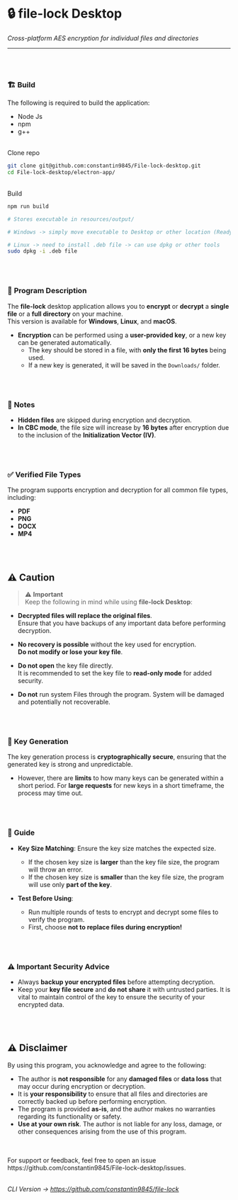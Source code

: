 # :lock: **file-lock Desktop**  
*Cross-platform AES encryption for individual files and directories*  

---

<br>
<br>



### 🏗️ **Build**
The following is required to build the application:
- Node Js
- npm
- g++
  
<br>
Clone repo

```bash
git clone git@github.com:constantin9845/File-lock-desktop.git
cd File-lock-desktop/electron-app/
```

<br>
Build

```bash
npm run build 

# Stores executable in resources/output/

# Windows -> simply move executable to Desktop or other location (Ready to use)

# Linux -> need to install .deb file -> can use dpkg or other tools
sudo dpkg -i .deb file
```


<br>
<br>

### :page_with_curl: **Program Description**

The **file-lock** desktop application allows you to **encrypt** or **decrypt** a **single file** or a **full directory** on your machine.  
This version is available for **Windows**, **Linux**, and **macOS**.

- **Encryption** can be performed using a **user-provided key**, or a new key can be generated automatically.
  - The key should be stored in a file, with **only the first 16 bytes** being used.
  - If a new key is generated, it will be saved in the `Downloads/` folder.


<br>
<br>



### :memo: **Notes**

- **Hidden files** are skipped during encryption and decryption.
- **In CBC mode**, the file size will increase by **16 bytes** after encryption due to the inclusion of the **Initialization Vector (IV)**.


<br>
<br>

### :white_check_mark: **Verified File Types**

The program supports encryption and decryption for all common file types, including:

- **PDF**
- **PNG**
- **DOCX**
- **MP4**


<br>
<br>

## :warning: **Caution**

> ⚠️ **Important**  
> Keep the following in mind while using **file-lock Desktop**:

- **Decrypted files will replace the original files**.  
  Ensure that you have backups of any important data before performing decryption.
  
- **No recovery is possible** without the key used for encryption.  
  **Do not modify or lose your key file**.
  
- **Do not open** the key file directly.  
  It is recommended to set the key file to **read-only mode** for added security.

- **Do not** run system Files through the program.
  System will be damaged and potentially not recoverable.


<br>
<br>

### :key: **Key Generation**

The key generation process is **cryptographically secure**, ensuring that the generated key is strong and unpredictable.

- However, there are **limits** to how many keys can be generated within a short period. For **large requests** for new keys in a short timeframe, the process may time out.


<br>
<br>

### :book: **Guide**
  
- **Key Size Matching**: Ensure the key size matches the expected size.
  - If the chosen key size is **larger** than the key file size, the program will throw an error.
  - If the chosen key size is **smaller** than the key file size, the program will use only **part of the key**.
 
- **Test Before Using**:
  - Run multiple rounds of tests to encrypt and decrypt some files to verify the program.
  - First, choose **not to replace files during encryption!**


<br>
<br>

### :warning: **Important Security Advice**

- Always **backup your encrypted files** before attempting decryption.
- Keep your **key file secure** and **do not share** it with untrusted parties. It is vital to maintain control of the key to ensure the security of your encrypted data.


<br>
<br>

## :warning: **Disclaimer**

By using this program, you acknowledge and agree to the following:

- The author is **not responsible** for any **damaged files** or **data loss** that may occur during encryption or decryption.
- It is **your responsibility** to ensure that all files and directories are correctly backed up before performing encryption.
- The program is provided **as-is**, and the author makes no warranties regarding its functionality or safety.
- **Use at your own risk**. The author is not liable for any loss, damage, or other consequences arising from the use of this program.

<br>
<br>
For support or feedback, feel free to open an issue https://github.com/constantin9845/File-lock-desktop/issues.
<br>
<br>

*CLI Version -> https://github.com/constantin9845/file-lock*
